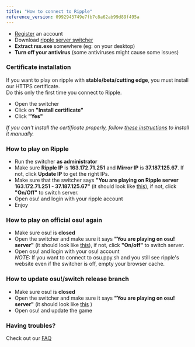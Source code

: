 ```yaml
---
title: "How to connect to Ripple"
reference_version: 0992943749e7fb7c8a62ab99d89f495a
---
```

- [Register](http://ripple.moe/index.php?p=3) an account  
- Download [ripple server switcher](https://mu.nyodev.xyz/upd.php?id=18)
- **Extract rss.exe** somewhere (eg: on your desktop)  
- **Turn off your antivirus** (some antiviruses might cause some issues)  


### Certificate installation
If you want to play on ripple with **stable/beta/cutting edge**, you must install our HTTPS certificate.  
Do this only the first time you connect to Ripple.  

- Open the switcher  
- Click on **"Install certificate"**  
- Click **"Yes"**  

*If you can't install the certificate properly, follow [these instructions](https://ripple.moe/index.php?p=16&id=12) to install it manually.*

### How to play on Ripple
- Run the switcher **as administrator**  
- Make sure **Ripple IP** is **163.172.71.251** and **Mirror IP** is **37.187.125.67**. If not, click **Update IP** to get the right IPs.
- Make sure that the switcher says **"You are playing on Ripple server 163.172.71.251 - 37.187.125.67"** (it should look like [this](https://b.catgirlsare.sexy/xqJw.png)), if not, click **"On/Off"** to switch server.  
- Open osu! and login with your ripple account  
- Enjoy  

### How to play on official osu! again
- Make sure osu! is **closed**  
- Open the switcher and make sure it says **"You are playing on osu! server"** (it should look like [this](https://b.catgirlsare.sexy/c_lb.png)), if not, click **"On/off"** to switch server.
- Open osu! and login with your osu! account  
_NOTE:_ If you want to connect to osu.ppy.sh and you still see ripple's website even if the switcher is off, empty your browser cache.

### How to update osu!/switch release branch
- Make sure osu! is **closed**  
- Open the switcher and make sure it says **"You are playing on osu! server"** (it should look like [this](https://b.catgirlsare.sexy/c_lb.png) )  
- Open osu! and update the game

### Having troubles?

Check out our [FAQ](https://ripple.moe/doc/5)
